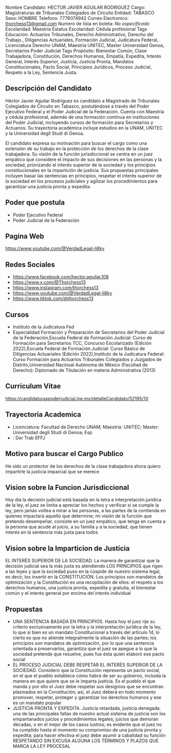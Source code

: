 Nombre Candidato: HECTOR JAVIER AGUILAR RODRIGUEZ
Cargo: Magistraturas de Tribunales Colegiados de Circuito
Entidad: TABASCO
Sexo: HOMBRE
Telefono: 7776074942
Correo Electronico: thorchess13@gmail.com
Numero de lista en boleta: *No especificado*
Escolaridad: Maestría
Estatus Escolaridad: Cédula profesional
Tags Educación: Actuarios Tribunales, Derecho Administrativo, Derecho del Trabajo., Diligencias Actuariales, Formación Judicial, Judicatura Federal, Licenciatura Derecho UNAM, Maestría UNITEC, Master Universidad Genoa, Secretarios Poder Judicial
Tags Propósito: Bienestar Común, Clase Trabajadora, Constitución, Derechos Humanos, Empatía, Expedita, Interés General, Interés Superior, Justicia, Justicia Pronta, Mandatos Constitucionales, Pacto Social, Principios Jurídicos, Proceso Judicial, Respeto a la Ley, Sentencia Justa.


## Descripción del Candidato 

Héctor Javier Aguilar Rodríguez es candidato a Magistrado de Tribunales Colegiados de Circuito en Tabasco, postulándose a través del Poder Ejecutivo Federal y el Poder Judicial de la Federación. Cuenta con Maestría y cédula profesional, además de una formación continua en instituciones del Poder Judicial, incluyendo cursos de formación para Secretarios y Actuarios. Su trayectoria académica incluye estudios en la UNAM, UNITEC y la Universidad degli Studi di Genoa.

El candidato expresa su motivación para buscar el cargo como una extensión de su trabajo en la protección de los derechos de la clase trabajadora. Su visión de la función jurisdiccional se centra en un juez empático que considere el impacto de sus decisiones en las personas y la sociedad, priorizando el interés superior de la sociedad y los principios constitucionales en la impartición de justicia. Sus propuestas principales incluyen basar las sentencias en principios, respetar el interés superior de la sociedad en los procesos judiciales y agilizar los procedimientos para garantizar una justicia pronta y expedita.


## Poder que postula

- Poder Ejecutivo Federal
- Poder Judicial de la Federación


## Pagina Web

https://www.youtube.com/@VerdadLegal-li8ky


## Redes Sociales

- https://www.facebook.com/hector.aguilar.108
- https://www.x.com/@Thorchess13
- https://www.instagram.com/thorchess13
- https://www.youtube.com/@VerdadLegal-li8ky
- https://www.tiktok.com/@thorchess13


## Cursos

- Instituto de la Judicatura Fed
- Especialidad Formación y Preparación de Secretarios del Poder Judicial de la Federación,Escuela Federal de Formación Judicial: Curso de Formación para Secretarios TCC, Concurso Escolarizado (Edición 2022),Escuela Federal de Formación Judicial: Curso Básico de Diligencias Actuariales (Edición 2022),Instituto de la Judicatura Federal: Curso Formación para Actuarios Tribunales Colegiados y Juzgados de Distrito,Universidad Nacinoal Autónoma de México (Facultad de Derecho): Diplomado de Titulación en materia Administrativa (2013)


## Curriculum Vitae

https://candidaturaspoderjudicial.ine.mx/detalleCandidato/52195/10


## Trayectoria Academica

- Licenciatura: Facultad de Derecho UNAM; Maestría: UNITEC; Master: Universidad degli Studi di Genoa; Esp
- : Der Trab EFFJ


## Motivo para buscar el Cargo Publico

He sido un protector de los derechos de la clase trabajadora ahora quiero impartirle la justicia imparcial que se merece


## Vision sobre la Funcion Jurisdiccional

Hoy día la decisión judicial está basada en la letra e interpretación jurídica de la ley, el juez se limita a apreciar los hechos y verificar si se cumple la ley, pero jamás voltea a mirar a las personas, a las partes de la contienda en quienes impactará aquello que determine; mi visión de la función que pretendo desempeñar, consiste en un juez empático, que tenga en cuenta a la persona que acude al juicio, a su familia y a la sociedad, que tienen interés en la sentencia más justa para todos


## Vision sobre la Imparticion de Justicia

EL INTERÉS SUPERIOR DE LA SOCIEDAD. La manera de garantizar que la decisión judicial sea la más justa es atendiendo LOS PRINCIPIOS que rigen a las leyes y que la sociedad puso en la cúspide de nuestro sistema legal, es decir, los insertó en la CONSTITUCIÓN. Los principios son mandatos de optimización y la Constitución es una recopilación de ellos: el respeto a los derechos humanos, una justicia pronta, expedita y gratuita, el bienestar común y el interés general por encima del interés individual


## Propuestas

- UNA SENTENCIA BASADA EN PRINCIPIOS. Hasta hoy el juez rije su criterio exclusivamente por la letra y la interpretación jurídica de la ley, lo que si bien es un mandato Constitucional a través del artículo 14, lo cierto es que no atiende integralmente la situación de las partes; los principios son mandatos de optimización, por lo que una sentencia orientada a preservarlos, garantiza que el juez se apegue a lo que la sociedad pretende que resuelve, pues fue ésta quien elaboró ese pacto social
- EL PROCESO JUDICIAL DEBE RESPETAR EL INTERÉS SUPERIOR DE LA SOCIEDAD. Considero que la Constitución representa un pacto social, en el que el pueblo establece cómo habrá de ser su gobierno, incluida la manera en que quiere que se le imparta justicia. Es el pueblo el que manda y por ello el Juez debe respetar sus designios que se encuntran plasmados en la Constitución; así, el Juez deberá en todo momento promover, respetar, proteger y garantizar los derechos humanos y ese es un mandato popular
- JUSTICIA PRONTA Y EXPEDITA. Justicia retardada, justicia denegada. una de las principales fallas de nuestro actual sistema de justicia son los empantanados juicios y procedimientos legales; juicios que demoran décadas, o en el mejor de los casos lustros; es evidente que el juez no ha cumplido hasta el momento su compromiso de una justicia pronta y expedita; para hacer efectiva el juez debe asumir a cabalidad su función RESPETANDO SIN EXCUSA ALGUNA LOS TÉRMINOS Y PLAZOS QUE MARCA LA LEY PROCESAL


